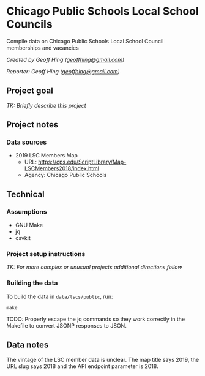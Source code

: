 # Chicago Public Schools Local School Councils

Compile data on Chicago Public Schools Local School Council memberships and vacancies

*Created by Geoff Hing (<geoffhing@gmail.com>)*

*Reporter: Geoff Hing (<geoffhing@gmail.com>)*

## Project goal

*TK: Briefly describe this project*

## Project notes

### Data sources

- 2019 LSC Members Map
  - URL: https://cps.edu/ScriptLibrary/Map-LSCMembers2018/index.html
  - Agency: Chicago Public Schools

## Technical

### Assumptions

- GNU Make
- jq
- csvkit

### Project setup instructions

*TK: For more complex or unusual projects additional directions follow*

### Building the data

To build the data in `data/lscs/public`, run:

```
make
```

TODO: Properly escape the jq commands so they work correctly in the Makefile to convert JSONP responses to JSON.

## Data notes

The vintage of the LSC member data is unclear. The map title says 2019, the URL slug says 2018 and the API endpoint parameter is 2018.
